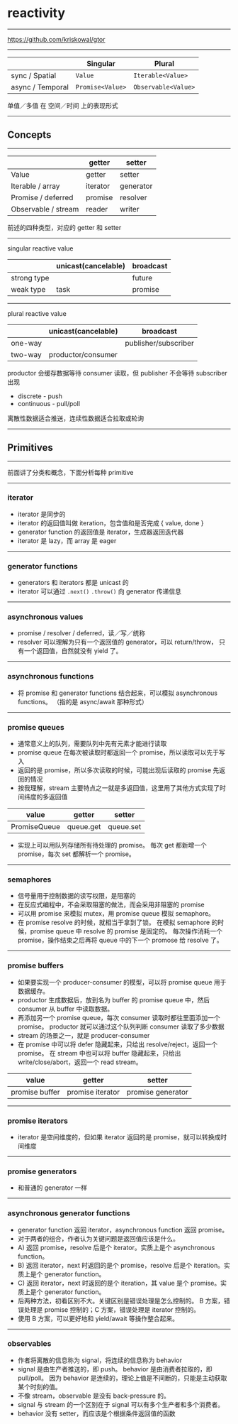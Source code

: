 # reactivity

---

https://github.com/kriskowal/gtor

---

|                  | Singular         | Plural              |
| ---------------- | ---------------- | ------------------- |
| sync / Spatial   | `Value`          | `Iterable<Value>`   |
| async / Temporal | `Promise<Value>` | `Observable<Value>` |

单值／多值 在 空间／时间 上的表现形式

---

## Concepts

---

|                            | getter   | setter    |
| -------------------------- | -------- | --------- |
| Value                      | getter   | setter    |
| Iterable<Value> / array    | iterator | generator |
| Promise<Value> / deferred  | promise  | resolver  |
| Observable<Value> / stream | reader   | writer    |

前述的四种类型，对应的 getter 和 setter

---

singular reactive value

|             | unicast(cancelable) | broadcast |
| ----------- | ------------------- | --------- |
| strong type |                     | future    |
| weak type   | task                | promise   |

---

plural reactive value

|         | unicast(cancelable) | broadcast            |
| ------- | ------------------- | -------------------- |
| one-way |                     | publisher/subscriber |
| two-way | productor/consumer  |                      |

productor 会缓存数据等待 consumer 读取，但 publisher 不会等待 subscriber 出现

+ discrete - push
+ continuous - pull/poll

离散性数据适合推送，连续性数据适合拉取或轮询

---

## Primitives

---

前面讲了分类和概念，下面分析每种 primitive

---

### iterator

+ iterator 是同步的
+ iterator 的返回值叫做 iteration，包含值和是否完成 { value, done }
+ generator function 的返回值是 iterator，生成器返回迭代器
+ iterator 是 lazy，而 array 是 eager

---

### generator functions

+ generators 和 iterators 都是 unicast 的
+ iterator 可以通过 `.next()` `.throw()` 向 generator 传递信息

---

### asynchronous values

+ promise / resolver / deferred，读／写／统称
+ resolver 可以理解为只有一个返回值的 generator，可以 return/throw，
    只有一个返回值，自然就没有 yield 了。
---

### asynchronous functions

+ 将 promise 和 generator functions 结合起来，可以模拟 asynchronous functions。
    （指的是 async/await 那种形式）

---

### promise queues

+ 通常意义上的队列，需要队列中先有元素才能进行读取
+ promise queue 在每次被读取时都返回一个 promise，所以读取可以先于写入
+ 返回的是 promise，所以多次读取的时候，可能出现后读取的 promise 先返回的情况
+ 按我理解，stream 主要特点之一就是多返回值，这里用了其他方式实现了时间纬度的多返回值

| value        | getter    | setter    |
| ------------ | --------- | --------- |
| PromiseQueue | queue.get | queue.set |

+ 实现上可以用队列存储所有待处理的 promise。
    每次 get 都新增一个 promise，每次 set 都解析一个 promise。

---

### semaphores

+ 信号量用于控制数据的读写权限，是阻塞的
+ 在反应式编程中，不会采取阻塞的做法，而会采用非阻塞的 promise
+ 可以用 promise 来模拟 mutex，用 promise queue 模拟 semaphore。
+ 在 promise resolve 的时候，就相当于拿到了锁。
    在模拟 semaphore 的时候，promise queue 中 resolve 的 promise 是固定的。
    每次操作消耗一个 promise，操作结束之后再将 queue 中的下一个 promose 给 resolve 了。

---

### promise buffers

+ 如果要实现一个 producer-consumer 的模型，可以将 promise queue 用于数据缓存。
+ productor 生成数据后，放到名为 buffer 的 promise queue 中，然后 consumer 从 buffer 中读取数据。
+ 再添加另一个 promise queue，每次 consumer 读取时都往里面添加一个 promise。
    productor 就可以通过这个队列判断 consumer 读取了多少数据
+ stream 的场景之一，就是 producer-consumer
+ 在 promise 中可以将 defer 隐藏起来，只给出 resolve/reject，返回一个 promise。
    在 stream 中也可以将 buffer 隐藏起来，只给出 write/close/abort，返回一个 read stream。

| value          | getter           | setter            |
| -------------- | ---------------- | ----------------- |
| promise buffer | promise iterator | promise generator |

---

### promise iterators

+ iterator 是空间维度的，但如果 iterator 返回的是 promise，就可以转换成时间维度

---

### promise generators

+ 和普通的 generator 一样

---

### asynchronous generator functions

+ generator function 返回 iterator，asynchronous function 返回 promise。
+ 对于两者的组合，作者认为关键问题是返回值应该是什么。
+ A) 返回 promise，resolve 后是个 iterator。实质上是个 asynchronous function。
+ B) 返回 iterator，next 时返回的是个 promise，resolve 后是个 iteration。实质上是个 generator function。
+ C) 返回 iterator，next 时返回的是个 iteration，其 value 是个 promise。实质上是个 generator function。
+ 后两种方法，初看区别不大。关键区别是错误处理是怎么控制的。
    B 方案，错误处理是 promise 控制的；C 方案，错误处理是 iterator 控制的。
+ 使用 B 方案，可以更好地和 yield/await 等操作整合起来。

---

### observables

+ 作者将离散的信息称为 signal，将连续的信息称为 behavior
+ signal 是由生产者推送的，即 push。
    behavior 是由消费者拉取的，即 pull/poll。
    因为 behavior 是连续的，理论上值是不间断的，只能是主动获取某个时刻的值。
+ 不像 stream，observable 是没有 back-pressure 的。
+ signal 与 stream 的一个区别在于 signal 可以有多个生产者和多个消费者。
+ behavior 没有 setter，而应该是个根据条件返回值的函数

